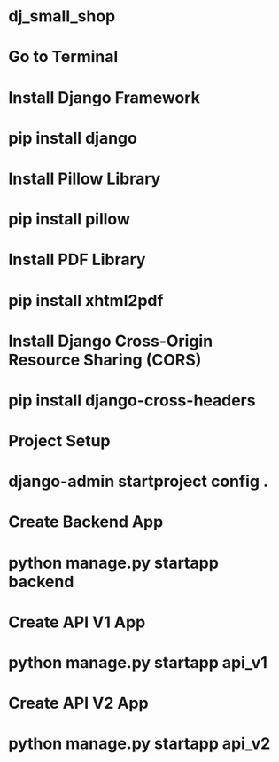 # dj_small_shop
 
# Go to Terminal

# Install Django Framework
# pip install django

# Install Pillow Library
# pip install pillow

# Install PDF Library
# pip install xhtml2pdf

# Install Django Cross-Origin Resource Sharing (CORS)
# pip install django-cross-headers

# Project Setup
# django-admin startproject config .

# Create Backend App
# python manage.py startapp backend

# Create API V1 App
# python manage.py startapp api_v1

# Create API V2 App
# python manage.py startapp api_v2